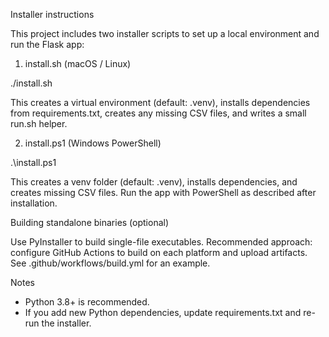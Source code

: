 Installer instructions

This project includes two installer scripts to set up a local environment and run the Flask app:

1) install.sh (macOS / Linux)

  ./install.sh

This creates a virtual environment (default: .venv), installs dependencies from requirements.txt, creates any missing CSV files, and writes a small run.sh helper.

2) install.ps1 (Windows PowerShell)

  .\install.ps1

This creates a venv folder (default: .venv), installs dependencies, and creates missing CSV files. Run the app with PowerShell as described after installation.

Building standalone binaries (optional)

Use PyInstaller to build single-file executables. Recommended approach: configure GitHub Actions to build on each platform and upload artifacts. See .github/workflows/build.yml for an example.

Notes
- Python 3.8+ is recommended.
- If you add new Python dependencies, update requirements.txt and re-run the installer.
